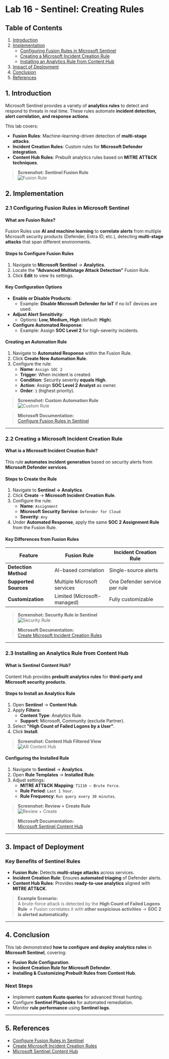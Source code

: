 # Lab 16 - Sentinel: Creating Rules

## Table of Contents
1. [Introduction](#1-introduction)
2. [Implementation](#2-implementation)
   - [Configuring Fusion Rules in Microsoft Sentinel](#21-configuring-fusion-rules-in-microsoft-sentinel)
   - [Creating a Microsoft Incident Creation Rule](#22-creating-a-microsoft-incident-creation-rule)
   - [Installing an Analytics Rule from Content Hub](#23-installing-an-analytics-rule-from-content-hub)
3. [Impact of Deployment](#3-impact-of-deployment)
4. [Conclusion](#4-conclusion)
5. [References](#5-references)

## 1. Introduction

Microsoft Sentinel provides a variety of **analytics rules** to detect and respond to threats in real time. These rules automate **incident detection, alert correlation, and response actions**.

This lab covers:
- **Fusion Rules**: Machine-learning-driven detection of **multi-stage attacks**.
- **Incident Creation Rules**: Custom rules for **Microsoft Defender integration**.
- **Content Hub Rules**: Prebuilt analytics rules based on **MITRE ATT&CK techniques**.

> **Screenshot: Sentinel Fusion Rule**  
> ![Fusion Rule](https://i.imgur.com/IQCTDB8.png)

## 2. Implementation

### 2.1 Configuring Fusion Rules in Microsoft Sentinel

#### **What are Fusion Rules?**
Fusion Rules use **AI and machine learning** to **correlate alerts** from multiple Microsoft security products (Defender, Entra ID, etc.), detecting **multi-stage attacks** that span different environments.

#### **Steps to Configure Fusion Rules**
1. Navigate to **Microsoft Sentinel** → **Analytics**.
2. Locate the **"Advanced Multistage Attack Detection"** Fusion Rule.
3. Click **Edit** to view its settings.

#### **Key Configuration Options**
- **Enable or Disable Products**:  
  - Example: **Disable Microsoft Defender for IoT** if no IoT devices are used.
- **Adjust Alert Sensitivity**:  
  - Options: **Low, Medium, High** (default: **High**).
- **Configure Automated Response**:  
  - Example: Assign **SOC Level 2** for high-severity incidents.

#### **Creating an Automation Rule**
1. Navigate to **Automated Response** within the Fusion Rule.
2. Click **Create New Automation Rule**.
3. Configure the rule:
   - **Name**: `Assign SOC 2`
   - **Trigger**: When incident is created.
   - **Condition**: Security severity **equals High**.
   - **Action**: Assign **SOC Level 2 Analyst** as owner.
   - **Order**: `1` (highest priority).

> **Screenshot: Custom Automation Rule**  
> ![Custom Rule](https://i.imgur.com/w17a6gK.png)

> **Microsoft Documentation:**  
> [Configure Fusion Rules in Sentinel](https://learn.microsoft.com/en-us/azure/sentinel/configure-fusion-rules)

---

### 2.2 Creating a Microsoft Incident Creation Rule

#### **What is a Microsoft Incident Creation Rule?**
This rule **automates incident generation** based on security alerts from **Microsoft Defender services**.

#### **Steps to Create the Rule**
1. Navigate to **Sentinel → Analytics**.
2. Click **Create** → **Microsoft Incident Creation Rule**.
3. Configure the rule:
   - **Name**: `Assignment`
   - **Microsoft Security Service**: `Defender for Cloud`
   - **Severity**: `Any`
4. Under **Automated Response**, apply the same **SOC 2 Assignment Rule** from the Fusion Rule.

#### **Key Differences from Fusion Rules**
| Feature | Fusion Rule | Incident Creation Rule |
|---------|------------|-----------------------|
| **Detection Method** | AI-based correlation | Single-source alerts |
| **Supported Sources** | Multiple Microsoft services | One Defender service per rule |
| **Customization** | Limited (Microsoft-managed) | Fully customizable |

> **Screenshot: Security Rule in Sentinel**  
> ![Security Rule](https://i.imgur.com/VgthxwP.png)

> **Microsoft Documentation:**  
> [Create Microsoft Incident Creation Rules](https://learn.microsoft.com/en-us/azure/sentinel/incidents)

---

### 2.3 Installing an Analytics Rule from Content Hub

#### **What is Sentinel Content Hub?**
Content Hub provides **prebuilt analytics rules** for **third-party and Microsoft security products**.

#### **Steps to Install an Analytics Rule**
1. Open **Sentinel** → **Content Hub**.
2. Apply **Filters**:
   - **Content Type**: Analytics Rule.
   - **Support**: Microsoft, Community (exclude Partner).
3. Select **"High Count of Failed Logons by a User"**.
4. Click **Install**.

> **Screenshot: Content Hub Filtered View**  
> ![AR Content Hub](https://i.imgur.com/l1RBgIj.png)

#### **Configuring the Installed Rule**
1. Navigate to **Sentinel** → **Analytics**.
2. Open **Rule Templates** → **Installed Rule**.
3. Adjust settings:
   - **MITRE ATT&CK Mapping**: `T1110 – Brute Force`.
   - **Rule Period**: `Last 1 hour`.
   - **Rule Frequency**: `Run query every 30 minutes`.

> **Screenshot: Review + Create Rule**  
> ![Review + Create](https://i.imgur.com/6LIMDYG.png)

> **Microsoft Documentation:**  
> [Microsoft Sentinel Content Hub](https://learn.microsoft.com/en-us/azure/sentinel/content-hub)

---

## 3. Impact of Deployment

### **Key Benefits of Sentinel Rules**
- **Fusion Rule**: Detects **multi-stage attacks** across services.
- **Incident Creation Rule**: Ensures **automated triaging** of Defender alerts.
- **Content Hub Rules**: Provides **ready-to-use analytics** aligned with **MITRE ATT&CK**.

> **Example Scenario:**  
> A brute-force attack is detected by the **High Count of Failed Logons Rule** → Fusion correlates it with **other suspicious activities** → **SOC 2 is alerted automatically**.

---

## 4. Conclusion

This lab demonstrated **how to configure and deploy analytics rules** in **Microsoft Sentinel**, covering:
- **Fusion Rule Configuration**.
- **Incident Creation Rule for Microsoft Defender**.
- **Installing & Customizing Prebuilt Rules from Content Hub**.

### **Next Steps**
- Implement **custom Kusto queries** for advanced threat hunting.
- Configure **Sentinel Playbooks** for automated remediation.
- Monitor **rule performance** using **Sentinel logs**.

---

## 5. References

- [Configure Fusion Rules in Sentinel](https://learn.microsoft.com/en-us/azure/sentinel/configure-fusion-rules)
- [Create Microsoft Incident Creation Rules](https://learn.microsoft.com/en-us/azure/sentinel/incidents)
- [Microsoft Sentinel Content Hub](https://learn.microsoft.com/en-us/azure/sentinel/content-hub)